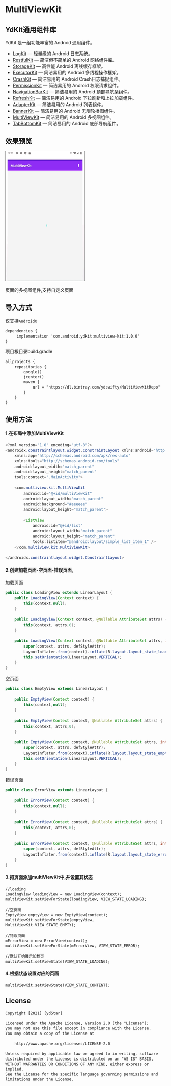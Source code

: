 # MultiViewKit


## YdKit通用组件库
YdKit 是一组功能丰富的 Android 通用组件。

* [LogKit](https://github.com/ydstar/LogKit) — 轻量级的 Android 日志系统。
* [RestfulKit](https://github.com/ydstar/RestfulKit) — 简洁但不简单的 Android 网络组件库。
* [StorageKit](https://github.com/ydstar/StorageKit) — 高性能 Android 离线缓存框架。
* [ExecutorKit](https://github.com/ydstar/ExecutorKit) — 简洁易用的 Android 多线程操作框架。
* [CrashKit](https://github.com/ydstar/CrashKit) — 简洁易用的 Android Crash日志捕捉组件。
* [PermissionKit](https://github.com/ydstar/PermissionKit) — 简洁易用的 Android 权限请求组件。
* [NavigationBarKit](https://github.com/ydstar/NavigationBarKit) — 简洁易用的 Android 顶部导航条组件。
* [RefreshKit](https://github.com/ydstar/RefreshKit) — 简洁易用的 Android 下拉刷新和上拉加载组件。
* [AdapterKit](https://github.com/ydstar/AdapterKit) — 简洁易用的 Android 列表组件。
* [BannerKit](https://github.com/ydstar/BannerKit) — 简洁易用的 Android 无限轮播图组件。
* [MultiViewKit](https://github.com/ydstar/MultiViewKit) — 简洁易用的 Android 多视图组件。
* [TabBottomKit](https://github.com/ydstar/TabBottomKit) — 简洁易用的 Android 底部导航组件。

## 效果预览

<img src="https://github.com/ydstar/MultiViewKit/blob/master/preview/show.gif" alt="动图演示效果" width="250px">

页面的多视图组件,支持自定义页面

## 导入方式

仅支持`AndroidX`
```
dependencies {
     implementation 'com.android.ydkit:multiview-kit:1.0.0'
}
```

项目根目录build.gradle
```
allprojects {
    repositories {
        google()
        jcenter()
        maven {
            url = "https://dl.bintray.com/ydswifty/MultiViewKitRepo"
        }
    }
}
```

## 使用方法
#### 1.在布局中添加MultiViewKit
```java
<?xml version="1.0" encoding="utf-8"?>
<androidx.constraintlayout.widget.ConstraintLayout xmlns:android="http://schemas.android.com/apk/res/android"
    xmlns:app="http://schemas.android.com/apk/res-auto"
    xmlns:tools="http://schemas.android.com/tools"
    android:layout_width="match_parent"
    android:layout_height="match_parent"
    tools:context=".MainActivity">

    <com.multiview.kit.MultiViewKit
        android:id="@+id/multiViewKit"
        android:layout_width="match_parent"
        android:background="#eeeeee"
        android:layout_height="match_parent">

        <ListView
            android:id="@+id/list"
            android:layout_width="match_parent"
            android:layout_height="match_parent"
            tools:listitem="@android:layout/simple_list_item_1" />
    </com.multiview.kit.MultiViewKit>

</androidx.constraintlayout.widget.ConstraintLayout>

```

#### 2.创建加载页面-空页面-错误页面,

加载页面
```java
public class LoadingView extends LinearLayout {
    public LoadingView(Context context) {
        this(context,null);
    }

    public LoadingView(Context context, @Nullable AttributeSet attrs) {
        this(context, attrs,0);
    }

    public LoadingView(Context context, @Nullable AttributeSet attrs, int defStyleAttr) {
        super(context, attrs, defStyleAttr);
        LayoutInflater.from(context).inflate(R.layout.layout_state_loading, this, true);
        this.setOrientation(LinearLayout.VERTICAL);
    }
}
```

空页面
```java
public class EmptyView extends LinearLayout {

    public EmptyView(Context context) {
        this(context,null);
    }

    public EmptyView(Context context, @Nullable AttributeSet attrs) {
        this(context, attrs,0);
    }

    public EmptyView(Context context, @Nullable AttributeSet attrs, int defStyleAttr) {
        super(context, attrs, defStyleAttr);
        LayoutInflater.from(context).inflate(R.layout.layout_state_empty, this, true);
        this.setOrientation(LinearLayout.VERTICAL);
    }
}
```
错误页面
```java
public class ErrorView extends LinearLayout {

    public ErrorView(Context context) {
        this(context,null);
    }

    public ErrorView(Context context, @Nullable AttributeSet attrs) {
        this(context, attrs,0);
    }

    public ErrorView(Context context, @Nullable AttributeSet attrs, int defStyleAttr) {
        super(context, attrs, defStyleAttr);
        LayoutInflater.from(context).inflate(R.layout.layout_state_error, this, true);
    }
}

```

#### 3.把页面添加multiViewKit中,并设置其状态
```
//loading
LoadingView loadingView = new LoadingView(context);
multiViewKit.setViewForState(loadingView, VIEW_STATE_LOADING);

//空页面
EmptyView emptyView = new EmptyView(context);
multiViewKit.setViewForState(emptyView, MultiViewKit.VIEW_STATE_EMPTY);

//错误页面
mErrorView = new ErrorView(context);
multiViewKit.setViewForState(mErrorView, VIEW_STATE_ERROR);

//默认开始展示加载页
multiViewKit.setViewState(VIEW_STATE_LOADING);
```

#### 4.根据状态设置对应的页面
```
multiViewKit.setViewState(VIEW_STATE_CONTENT);
```




## License
```text
Copyright [2021] [ydStar]

Licensed under the Apache License, Version 2.0 (the "License");
you may not use this file except in compliance with the License.
You may obtain a copy of the License at

    http://www.apache.org/licenses/LICENSE-2.0

Unless required by applicable law or agreed to in writing, software
distributed under the License is distributed on an "AS IS" BASIS,
WITHOUT WARRANTIES OR CONDITIONS OF ANY KIND, either express or implied.
See the License for the specific language governing permissions and
limitations under the License.
```
